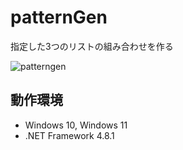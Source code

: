 # patternGen
指定した3つのリストの組み合わせを作る

![patterngen](https://github.com/user-attachments/assets/57e73441-c7a0-44d3-982c-c698ab0b719d)

## 動作環境

- Windows 10, Windows 11
- .NET Framework 4.8.1

